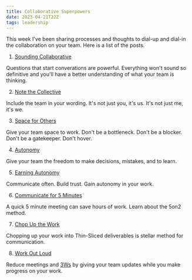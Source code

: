 ```yaml
---
title: Collaborative Superpowers
date: 2023-04-21T22Z
tags: leadership
---
```


This week I've been sharing processes and thoughts to dial-up and dial-in the collaboration on your team. Here is a list of the posts.

1. [Sounding Collaborative](/sound-collaborative/)

Questions that start converations are powerful. Everything won't sound so definitive and you'll have a better understanding of what your team is thinking.

2. [Note the Collective](/note-the-collective/)

Include the team in your wording. It's not just you, it's us. It's not just me, it's we.

3. [Space for Others](/space-for-others/)

Give your team space to work. Don't be a bottleneck. Don't be a blocker. Don't be a gatekeeper. Don't hover.

4. [Autonomy](/autonomy/)

Give your team the freedom to make decisions, mistakes, and to learn.

5. [Earning Autonomy](/earning-autonomy/)

Communicate often. Build trust. Gain autonomy in your work.

6. [Communicate for 5 Minutes](/communicate-for-5-minutes/)

A quick 5 minute meeting can save hours of work. Learn about the 5on2 method.

7. [Chop Up the Work](/thin-slices/)

Chopping up your work into Thin-Sliced deliverables is stellar method for communication.

8. [Work Out Loud](/work-out-loud/)

Reduce meetings and [3Ws](/glossary#3Ws) by giving your team updates while you make progress on your work.
